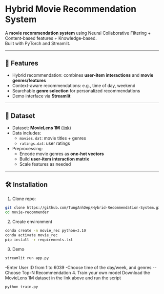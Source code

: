 # Hybrid Movie Recommendation System

A **movie recommendation system** using Neural Collaborative Filtering + Content-based features + Knowledge-based.  
Built with PyTorch and Streamlit.

---

## 🔹 Features

- Hybrid recommendation: combines **user-item interactions** and **movie genres/features**
- Context-aware recommendations: e.g., time of day, weekend
- Searchable **genre selection** for personalized recommendations
- Demo interface via **Streamlit**

---

## 📁 Dataset

- Dataset: **MovieLens 1M** ([link](https://grouplens.org/datasets/movielens/1m/))
- Data includes:
  - `movies.dat`: movie titles + genres
  - `ratings.dat`: user ratings
- Preprocessing:
  - Encode movie genres as **one-hot vectors**
  - Build **user-item interaction matrix**
  - Scale features as needed

---

## 🛠️ Installation

1. Clone repo:

```bash
git clone https://github.com/TungAnhDep/Hybrid-Recommendation-System.git
cd movie-recommender
```
2. Create environment
```bash
conda create -n movie_rec python=3.10
conda activate movie_rec
pip install -r requirements.txt
```
3. Demo
```bash
streamlit run app.py
```
-Enter User ID from 1 to 6039
-Choose time of the day/week, and genres
--Choose Top-N Recommendation
4. Train your own model
Download the MovieLens 1M dataset in the link above and run the script 
```bash
python train.py
```
